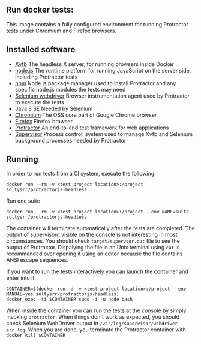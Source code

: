Run docker tests:
--------------------
This image contains a fully configured environment for running Protractor tests
under Chromium and Firefox browsers.

Installed software
------------------
   * [Xvfb](http://unixhelp.ed.ac.uk/CGI/man-cgi?Xvfb+1) The headless X server, for running browsers inside Docker
   * [node.js](http://nodejs.org/) The runtime platform for running JavaScript on the server side, including Protractor tests
   * [npm](https://www.npmjs.com/) Node.js package manager used to install Protractor and any specific node.js modules the tests may need
   * [Selenium webdriver](http://docs.seleniumhq.org/docs/03_webdriver.jsp) Browser instrumentation agent used by Protractor to execute the tests
   * [Java 8 SE](http://www.oracle.com/technetwork/java/javase/) Needed by Selenium
   * [Chromium](http://www.chromium.org/Home) The OSS core part of Google Chrome browser
   * [Firefox](https://www.mozilla.org/en-US/firefox/desktop/) Firefox browser
   * [Protractor](http://angular.github.io/protractor/) An end-to-end test framework for web applications
   * [Supervisor](http://supervisord.org/) Process controll system used to manage Xvfb and Selenium background processes needed by Protractor

Running
-------
In order to run tests from a CI system, execute the following:
```
docker run --rm -v <test project location>:/project soltysrr/protractorjs-headless
```
Run one suite
```
docker run --rm -v <test project location>:/project --env NAME=suite soltysrr/protractorjs-headless
```
The container will terminate automatically after the tests are completed. The output of supervisord visible on the console 
is not interesting in most circumstances. You should check `target/supervsor.out` file to see the output of Protractor. 
Dispalying the file in an Unix terminal using `cat` is recommended over opening it using an editor because the file contains ANSI escape sequences.

If you want to run the tests interactively you can launch the container and enter into it:
```
CONTAINER=$(docker run -d -v <test project location>:/project --env MANUAL=yes soltysrr/protractorjs-headless)
docker exec -ti $CONTAINER sudo -i -u node bash
```
When inside the container you can run the tests at the console by simply invoking `protractor`. 
When things don't work as expected, you should check Selenium WebDrover output in `/var/log/supervisor/webdriver-err.log`. 
When you are done, you terminate the Protractor container with `docker kill $CONTAINER`
